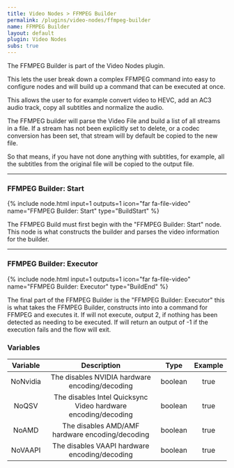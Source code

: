 ```yaml
---
title: Video Nodes > FFMPEG Builder
permalink: /plugins/video-nodes/ffmpeg-builder
name: FFMPEG Builder
layout: default
plugin: Video Nodes
subs: true
---
```



The FFMPEG Builder is part of the Video Nodes plugin.

This lets the user break down a complex FFMPEG command into easy to configure nodes and will build up a command that can be executed at once.

This allows the user to for example convert video to HEVC, add an AC3 audio track, copy all subtitles and normalize the audio.

The FFMPEG builder will parse the Video File and build a list of all streams in a file.  If a stream has not been explicitly set to delete, or a codec conversion has been set, that stream will by default be copied to the new file.

So that means, if you have not done anything with subtitles, for example, all the subtitles from the original file will be copied to the output file.

***

### FFMPEG Builder: Start
{% include node.html input=1 outputs=1 icon="far fa-file-video" name="FFMPEG Builder: Start" type="BuildStart" %}

The FFMPEG Build must first begin with the "FFMPEG Builder: Start" node.   This node is what constructs the builder and parses the video information for the builder.

***

### FFMPEG Builder: Executor
{% include node.html input=1 outputs=1 icon="far fa-file-video" name="FFMPEG Builder: Executor" type="BuildEnd" %}

The final part of the FFMPEG Builder is the "FFMPEG Builder: Executor" this is what takes the FFMPEG Builder, constructs into into a command for FFMPEG and executes it.
If will not execute, output 2, if nothing has been detected as needing to be executed.   If will return an output of -1 if the execution fails and the flow will exit.


### Variables

| Variable | Description | Type | Example |
| :---: | :---: | :---: | :---: |
| NoNvidia | The disables NVIDIA hardware encoding/decoding | boolean | true |
| NoQSV | The disables Intel Quicksync Video hardware encoding/decoding | boolean | true |
| NoAMD | The disables AMD/AMF hardware encoding/decoding | boolean | true |
| NoVAAPI | The disables VAAPI hardware encoding/decoding | boolean | true |

